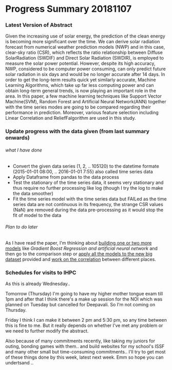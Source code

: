 # Progress Summary 20181107

### Latest Version of Abstract

Given the increasing use of solar energy, the prediction of the clean energy is becoming more significant over the time. We can derive solar radiation forecast from numerical weather prediction models (NWP) and in this case, clear-sky ratio (CSR), which reflects the ratio relationship between Diffuse SolarRadiation (SWDIF) and Direct Solar Radiation (SWDIR), is employed to measure the solar power potential. However, despite its high accuracy, NWP, considered to be computer power consuming, can only predict future solar radiation in six days and would be no longer accurate after 14 days. In order to get the long-term results quick yet similarly accurate, Machine Learning Algorithms, which take up far less computing power and can obtain long-term general trends, is now playing an important role in the area. In this paper, a few machine learning techniques like Support Vector Machine(SVM), Random Forest and Artificial Neural Network(ANN) together with the time series modes are going to be compared regarding their performance in prediction. Moreover, various feature selection including Linear Correlation and ReliefFalgorithm are used in this study.

### Update progress with the data given (from last summary onwards)

###### what I have done

* Convert the given data series (1, 2, .. 105120) to the datetime formate (2015-01-01 08:00, .. 2016-01-01 7:55) also called time series data
* Apply Dataframe from pandas to the data process
* Test the stationary of the time series data, it seems very stationary and thus require no further processing like log (though I try the log to make the data smoother)
* Fit the time series model with the time series data but FAILed as the time series data are not continuous in its frequency, the strange CSR values (NaN) are removed during the data pre-processing as it would stop the fit of model to the data

###### Plan to do later

As I have read the paper, I'm thinking about <u>building one or two more models</u> like *Gradient Boost Regression and artificial neural network* and then go to the comparison step or <u>apply all the models to the new big dataset</u> provided and <u>work on the correlation</u> between different places.



### Schedules for visits to IHPC

As this is already Wednesday..

Tomorrow (Thursday) I'm going to have my higher mother tongue exam till 1pm and after that I think there's a make up session for the NOI which was planned on Tuesday but cancelled for Deepavali. So I'm not coming on Thursday. 

Friday I think I can make it between 2 pm and 5:30 pm, so any time between this is fine to me. But it really depends on whether I've met any problem or we need to further modify the abstract.

Also because of many commitments recently, like taking my juniors for outing, bonding games with them.. and build websites for my school's ISSF and many other small but time-consuming commitments.. I'll try to get most of these things done by this week, latest next week. Emm so hope you can undertsand ..